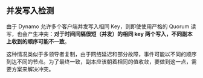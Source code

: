 ## 并发写入检测

由于 Dynamo 允许多个客户端并发写入相同 Key，则即使使用严格的 Quorum 读写，也会产生冲突：**对于时间间隔很短（并发）的相同 key 两个写入，不同副本上收到的顺序可能不一致**。

这种情况类似于多领导者复制，由于网络延迟和部分故障，事件可能以不同的顺序到达不同的节点。为了最终一致，副本应该朝着相同的值收敛，要做到这一点，需要方案来解决冲突。
